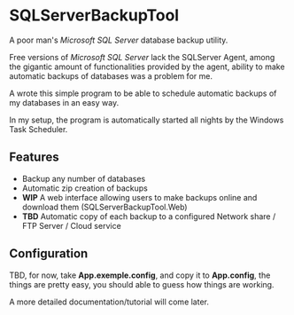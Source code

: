 # SQLServerBackupTool #

A poor man's *Microsoft SQL Server* database backup utility.

Free versions of *Microsoft SQL Server* lack the SQLServer Agent, among the gigantic amount of functionalities provided by the agent, ability to make automatic backups of databases was a problem for me.

A wrote this simple program to be able to schedule automatic backups of my databases in an easy way. 

In my setup, the program is automatically started all nights by the Windows Task Scheduler. 

## Features ##

- Backup any number of databases
- Automatic zip creation of backups
- **WIP** A web interface allowing users to make backups online and download them (SQLServerBackupTool.Web)
- **TBD** Automatic copy of each backup to a configured Network share / FTP Server / Cloud service

## Configuration ##

TBD, for now, take **App.exemple.config**, and copy it to **App.config**, the things are pretty easy, you should able to guess how things are working.

A more detailed documentation/tutorial will come later.
